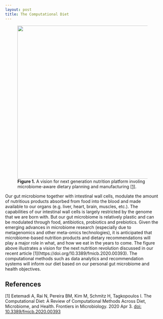 ```yaml
---
layout: post
title: The Computational Diet
---
```


<figure>
  <img src="{{site.url}}/images/posts/the_computational_diet/The_Computational_Diet.jpg" alt="" width="500" />
  <figcaption>
    <strong>Figure 1.</strong> A vision for next generation nutrition platform involing microbiome-aware dietary planning and manufacturing <a href="https://doi.org/10.3389/fmicb.2020.00393">[1]</a>.</figcaption>
</figure>
Our gut microbiome together with intestinal wall cells, modulate the amount of nutritious products absorbed from food into the blood and made available to our organs (e.g. liver, heart, brain, muscles, etc.). The capabilities of our intestinal wall cells is largely restricted by the genome that we are born with. But our gut microbiome is relatively plastic and can be modulated through food, antibiotics, probiotics and prebiotics. Given the emerging advances in microbiome research (especially due to metagenomics and other meta-omics technologies), it is anticipated that microbiome-based nutrition products and dietary recommendations will play a major role in what, and how we eat in the years to come. The figure above illustrates a vision for the next nutrition revolution discussed in our recent article [1](https://doi.org/10.3389/fmicb.2020.00393). The computational methods such as data analytics and recommendation systems will inform our diet based on our personal gut microbiome and health objectives. 

## References
[1] Eetemadi A, Rai N, Pereira BM, Kim M, Schmitz H, Tagkopoulos I. The Computational Diet: A Review of Computational Methods Across Diet, Microbiome, and Health. Frontiers in Microbiology. 2020 Apr 3. [doi: 10.3389/fmicb.2020.00393](https://doi.org/10.3389/fmicb.2020.00393)
